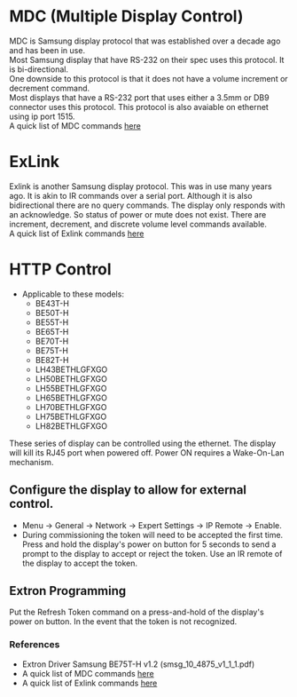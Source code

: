# MDC (Multiple Display Control)
MDC is Samsung display protocol that was established over a decade ago and has been in use.  
Most Samsung display that have RS-232 on their spec uses this protocol. It is bi-directional.  
One downside to this protocol is that it does not have a volume increment or decrement command.  
Most displays that have a RS-232 port that uses either a 3.5mm or DB9 connector uses this protocol. This protocol is also avaiable on ethernet using ip port 1515.  
A quick list of MDC commands [here](https://justaddpower.happyfox.com/kb/article/245-samsung-rs232-control-rs232c/)

# ExLink
Exlink is another Samsung display protocol. This was in use many years ago. It is akin to IR commands over a serial port. Although it is also bidirectional there are no query commands. The display only responds with an acknowledge. So status of power or mute does not exist. There are increment, decrement, and discrete volume level commands available.  
A quick list of Exlink commands [here](https://justaddpower.happyfox.com/kb/article/16-samsung-rs232-control-exlink/)
# HTTP Control
* Applicable to these models:
    * BE43T-H
    * BE50T-H
    * BE55T-H
    * BE65T-H
    * BE70T-H
    * BE75T-H
    * BE82T-H
    * LH43BETHLGFXGO
    * LH50BETHLGFXGO
    * LH55BETHLGFXGO
    * LH65BETHLGFXGO
    * LH70BETHLGFXGO
    * LH75BETHLGFXGO
    * LH82BETHLGFXGO

These series of display can be controlled using the ethernet. The display will kill its RJ45 port when powered off. Power ON requires a Wake-On-Lan mechanism.

## Configure the display to allow for external control.   
* Menu -> General -> Network -> Expert Settings -> IP Remote -> Enable.  
* During commissioning the token will need to be accepted the first time.  
Press and hold the display's power on button for 5 seconds to send a prompt to the display to accept or reject the token. Use an IR remote of the display to accept the token.

## Extron Programming
Put the Refresh Token command on a press-and-hold of the display's power on button. In the event that the token is not recognized.

### References
* Extron Driver Samsung BE75T-H v1.2 (smsg_10_4875_v1_1_1.pdf)
* A quick list of MDC commands [here](https://justaddpower.happyfox.com/kb/article/245-samsung-rs232-control-rs232c/)
* A quick list of Exlink commands [here](https://justaddpower.happyfox.com/kb/article/16-samsung-rs232-control-exlink/)
